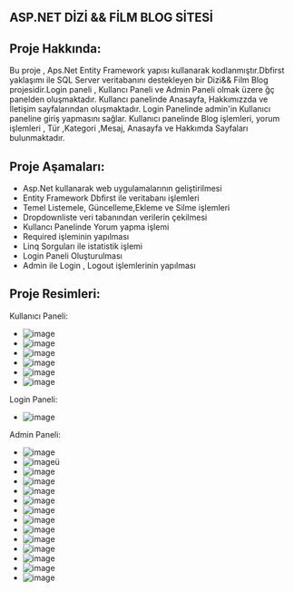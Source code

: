 ASP.NET DİZİ && FİLM BLOG SİTESİ
---------------------------------
Proje Hakkında:
--------------------------------
Bu proje , Aps.Net Entity Framework yapısı kullanarak kodlanmıştır.Dbfirst yaklaşımı ile SQL Server veritabanını destekleyen bir Dizi&& Film Blog projesidir.Login paneli , Kullancı Paneli ve Admin Paneli olmak üzere ğç panelden oluşmaktadır. Kullancı panelinde Anasayfa, Hakkımızzda ve İletişim sayfalarından oluşmaktadır. 
Login Panelinde admin'in Kullanıcı paneline giriş yapmasını sağlar. Kullanıcı panelinde Blog işlemleri, yorum işlemleri , Tür ,Kategori ,Mesaj, Anasayfa ve Hakkımda Sayfaları bulunmaktadır.

Proje Aşamaları:
-------------------------------
- Asp.Net kullanarak web uygulamalarının geliştirilmesi
- Entity Framework Dbfirst ile veritabanı işlemleri
- Temel Listemele, Güncelleme,Ekleme ve Silme işlemleri
- Dropdownliste veri tabanından verilerin çekilmesi
- Kullancı Panelinde Yorum yapma işlemi
- Required işleminin yapılması
- Linq Sorguları ile istatistik işlemi
- Login Paneli Oluşturulması
- Admin ile Login , Logout işlemlerinin yapılması

Proje Resimleri:
--------------------------------
Kullanıcı Paneli:
- ![image](https://github.com/Bahricanoz/DiziYorumProje/assets/128741075/3bbee2cf-4ade-4d20-829a-77bae3b8a7d2)
- ![image](https://github.com/Bahricanoz/DiziYorumProje/assets/128741075/784d9e35-4d51-4da8-b852-b82651af635b)
- ![image](https://github.com/Bahricanoz/DiziYorumProje/assets/128741075/5ed169e7-ba1b-4514-950b-f1cd580db1e4)
- ![image](https://github.com/Bahricanoz/DiziYorumProje/assets/128741075/9a250f58-174e-4294-9835-8d6db73555b5)
- ![image](https://github.com/Bahricanoz/DiziYorumProje/assets/128741075/6ab21bcd-a827-40f8-98f7-12f464ae150c)
- ![image](https://github.com/Bahricanoz/DiziYorumProje/assets/128741075/6a21bd5a-29eb-4ecf-9077-d27b2fa0dd82)

Login Paneli:
- ![image](https://github.com/Bahricanoz/DiziYorumProje/assets/128741075/fd6e5647-0160-41a3-b3bf-dd49eeb2468e)

Admin Paneli:
- ![image](https://github.com/Bahricanoz/DiziYorumProje/assets/128741075/e17c8257-01b2-41ce-a0fc-ef0df17fd1ce)
- ![image](https://github.com/Bahricanoz/DiziYorumProje/assets/128741075/baf14888-8a15-48a1-b125-c1030a4ec72a)ü
- ![image](https://github.com/Bahricanoz/DiziYorumProje/assets/128741075/c660f7e5-a355-4c10-9952-b578be09801d)
- ![image](https://github.com/Bahricanoz/DiziYorumProje/assets/128741075/0abffc06-de9f-4a01-bf55-f75387fb6e1e)
- ![image](https://github.com/Bahricanoz/DiziYorumProje/assets/128741075/b064e248-4d38-4f92-8813-45ffe02b3661)
- ![image](https://github.com/Bahricanoz/DiziYorumProje/assets/128741075/360d684d-9c9e-408f-93bc-22994b9b978b)
- ![image](https://github.com/Bahricanoz/DiziYorumProje/assets/128741075/49169372-46dd-492d-bd45-802b43f55152)
- ![image](https://github.com/Bahricanoz/DiziYorumProje/assets/128741075/108d3a25-0a6f-42f8-a2f5-9ec6f784cfc2)
- ![image](https://github.com/Bahricanoz/DiziYorumProje/assets/128741075/0a953dbb-b125-4fa3-bcbe-96e60dd516b3)
- ![image](https://github.com/Bahricanoz/DiziYorumProje/assets/128741075/2cafcc2b-d789-4bd1-9cfb-2853b4483b86)
- ![image](https://github.com/Bahricanoz/DiziYorumProje/assets/128741075/e572e7ff-1023-45ee-a479-b684d52c918e)
- ![image](https://github.com/Bahricanoz/DiziYorumProje/assets/128741075/81ce4db8-9eea-4e3c-b4d4-44523fc97b88)
- ![image](https://github.com/Bahricanoz/DiziYorumProje/assets/128741075/9a5bca08-171f-411b-9285-f4dd0b2f5fb6)
- ![image](https://github.com/Bahricanoz/DiziYorumProje/assets/128741075/ef0ddcfe-1124-49df-9ace-123e37dce983)


















